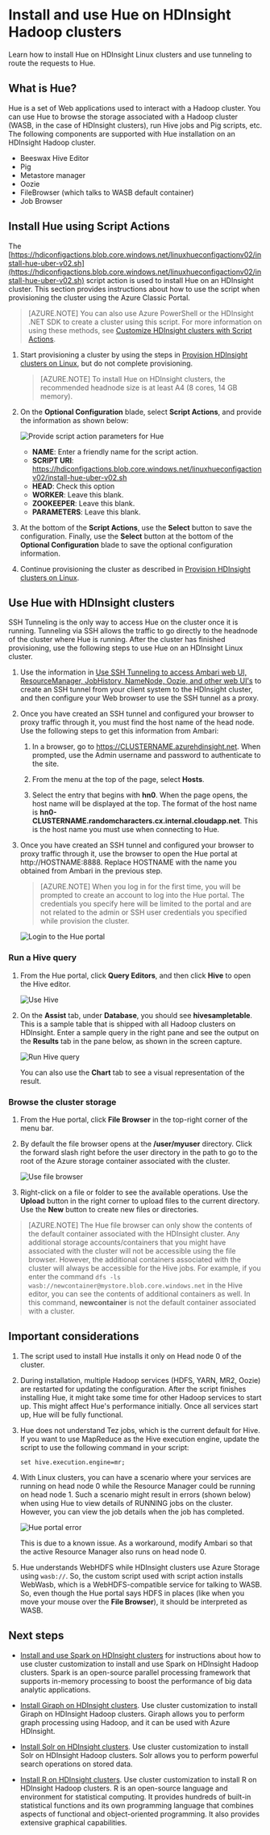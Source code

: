 <properties
	pageTitle="Use Hue with Hadoop on HDInsight Linux clusters | Microsoft Azure"
	description="Learn how to install and use Hue with Hadoop clusters on HDInsight Linux."
	services="hdinsight"
	documentationCenter=""
	authors="nitinme"
	manager="paulettm"
	editor="cgronlun"/>

<tags 
	ms.service="hdinsight" 
	ms.workload="big-data" 
	ms.tgt_pltfrm="na" 
	ms.devlang="na" 
	ms.topic="article" 
	ms.date="02/01/2016" 
	ms.author="nitinme"/>

# Install and use Hue on HDInsight Hadoop clusters

Learn how to install Hue on HDInsight Linux clusters and use tunneling to route the requests to Hue.

## What is Hue?

Hue is a set of Web applications used to interact with a Hadoop cluster. You can use Hue to browse the storage associated with a Hadoop cluster (WASB, in the case of HDInsight clusters), run Hive jobs and Pig scripts, etc. The following components are supported with Hue installation on an HDInsight Hadoop cluster.

* Beeswax Hive Editor
* Pig
* Metastore manager
* Oozie
* FileBrowser (which talks to WASB default container)
* Job Browser


## Install Hue using Script Actions

The [https://hdiconfigactions.blob.core.windows.net/linuxhueconfigactionv02/install-hue-uber-v02.sh](https://hdiconfigactions.blob.core.windows.net/linuxhueconfigactionv02/install-hue-uber-v02.sh) script action is used to install Hue on an HDInsight cluster. This section provides instructions about how to use the script when provisioning the cluster using the Azure Classic Portal.

> [AZURE.NOTE] You can also use Azure PowerShell or the HDInsight .NET SDK to create a cluster using this script. For more information on using these methods, see [Customize HDInsight clusters with Script Actions](hdinsight-hadoop-customize-cluster-linux.md).

1. Start provisioning a cluster by using the steps in [Provision HDInsight clusters on Linux](hdinsight-hadoop-provision-linux-clusters.md#portal), but do not complete provisioning.

	> [AZURE.NOTE] To install Hue on HDInsight clusters, the recommended headnode size is at least A4 (8 cores, 14 GB memory).

2. On the **Optional Configuration** blade, select **Script Actions**, and provide the information as shown below:

	![Provide script action parameters for Hue](./media/hdinsight-hadoop-hue-linux/hue_script_action.png "Provide script action parameters for Hue")

	* __NAME__: Enter a friendly name for the script action.
	* __SCRIPT URI__: https://hdiconfigactions.blob.core.windows.net/linuxhueconfigactionv02/install-hue-uber-v02.sh
	* __HEAD__: Check this option
	* __WORKER__: Leave this blank.
	* __ZOOKEEPER__: Leave this blank.
	* __PARAMETERS__: Leave this blank.

3. At the bottom of the **Script Actions**, use the **Select** button to save the configuration. Finally, use the **Select** button at the bottom of the **Optional Configuration** blade to save the optional configuration information.

4. Continue provisioning the cluster as described in [Provision HDInsight clusters on Linux](hdinsight-hadoop-provision-linux-clusters.md#portal).

## Use Hue with HDInsight clusters

SSH Tunneling is the only way to access Hue on the cluster once it is running. Tunneling via SSH allows the traffic to go directly to the headnode of the cluster where Hue is running. After the cluster has finished provisioning, use the following steps to use Hue on an HDInsight Linux cluster.

1. Use the information in [Use SSH Tunneling to access Ambari web UI, ResourceManager, JobHistory, NameNode, Oozie, and other web UI's](hdinsight-linux-ambari-ssh-tunnel.md) to create an SSH tunnel from your client system to the HDInsight cluster, and then configure your Web browser to use the SSH tunnel as a proxy.

2. Once you have created an SSH tunnel and configured your browser to proxy traffic through it, you must find the host name of the head node. Use the following steps to get this information from Ambari:

    1. In a browser, go to https://CLUSTERNAME.azurehdinsight.net. When prompted, use the Admin username and password to authenticate to the site.
    
    2. From the menu at the top of the page, select __Hosts__.
    
    3. Select the entry that begins with __hn0__. When the page opens, the host name will be displayed at the top. The format of the host name is __hn0-CLUSTERNAME.randomcharacters.cx.internal.cloudapp.net__. This is the host name you must use when connecting to Hue.

2. Once you have created an SSH tunnel and configured your browser to proxy traffic through it, use the browser to open the Hue portal at http://HOSTNAME:8888. Replace HOSTNAME with the name you obtained from Ambari in the previous step.

    > [AZURE.NOTE] When you log in for the first time, you will be prompted to create an account to log into the Hue portal. The credentials you specify here will be limited to the portal and are not related to the admin or SSH user credentials you specified while provision the cluster.

	![Login to the Hue portal](./media/hdinsight-hadoop-hue-linux/HDI.Hue.Portal.Login.png "Specify credentials for Hue portal")

### Run a Hive query

1. From the Hue portal, click **Query Editors**, and then click **Hive** to open the Hive editor.

	![Use Hive](./media/hdinsight-hadoop-hue-linux/HDI.Hue.Portal.Hive.png "Use Hive")

2. On the **Assist** tab, under **Database**, you should see **hivesampletable**. This is a sample table that is shipped with all Hadoop clusters on HDInsight. Enter a sample query in the right pane and see the output on the **Results** tab in the pane below, as shown in the screen capture.

	![Run Hive query](./media/hdinsight-hadoop-hue-linux/HDI.Hue.Portal.Hive.Query.png "Run Hive query")

	You can also use the **Chart** tab to see a visual representation of the result.

### Browse the cluster storage

1. From the Hue portal, click **File Browser** in the top-right corner of the menu bar.

2. By default the file browser opens at the **/user/myuser** directory. Click the forward slash right before the user directory in the path to go to the root of the Azure storage container associated with the cluster.

	![Use file browser](./media/hdinsight-hadoop-hue-linux/HDI.Hue.Portal.File.Browser.png "Use file browser")

3. Right-click on a file or folder to see the available operations. Use the **Upload** button in the right corner to upload files to the current directory. Use the **New** button to create new files or directories.

> [AZURE.NOTE] The Hue file browser can only show the contents of the default container associated with the HDInsight cluster. Any additional storage accounts/containers that you might have associated with the cluster will not be accessible using the file browser. However, the additional containers associated with the cluster will always be accessible for the Hive jobs. For example, if you enter the command `dfs -ls wasb://newcontainer@mystore.blob.core.windows.net` in the Hive editor, you can see the contents of additional containers as well. In this command, **newcontainer** is not the default container associated with a cluster.

## Important considerations

1. The script used to install Hue installs it only on Head node 0 of the cluster.

2. During installation, multiple Hadoop services (HDFS, YARN, MR2, Oozie) are restarted for updating the configuration. After the script finishes installing Hue, it might take some time for other Hadoop services to start up. This might affect Hue's performance initially. Once all services start up, Hue will be fully functional.

3.	Hue does not understand Tez jobs, which is the current default for Hive. If you want to use MapReduce as the Hive execution engine, update the script to use the following command in your script:

		set hive.execution.engine=mr;

4.	With Linux clusters, you can have a scenario where your services are running on head node 0 while the Resource Manager could be running on head node 1. Such a scenario might result in errors (shown below) when using Hue to view details of RUNNING jobs on the cluster. However, you can view the job details when the job has completed.

	![Hue portal error](./media/hdinsight-hadoop-hue-linux/HDI.Hue.Portal.Error.png "Hue portal error")

	This is due to a known issue. As a workaround, modify Ambari so that the active Resource Manager also runs on head node 0.

5.	Hue understands WebHDFS while HDInsight clusters use Azure Storage using `wasb://`. So, the custom script used with script action installs WebWasb, which is a WebHDFS-compatible service for talking to WASB. So, even though the Hue portal says HDFS in places (like when you move your mouse over the **File Browser**), it should be interpreted as WASB.


## Next steps

- [Install and use Spark on HDInsight clusters](hdinsight-hadoop-spark-install-linux.md) for  instructions about how to use cluster customization to install and use Spark on HDInsight Hadoop clusters. Spark is an open-source parallel processing framework that supports in-memory processing to boost the performance of big data analytic applications.

- [Install Giraph on HDInsight clusters](hdinsight-hadoop-giraph-install-linux.md). Use cluster customization to install Giraph on HDInsight Hadoop clusters. Giraph allows you to perform graph processing using Hadoop, and it can be used with Azure HDInsight.

- [Install Solr on HDInsight clusters](hdinsight-hadoop-solr-install-linux.md). Use cluster customization to install Solr on HDInsight Hadoop clusters. Solr allows you to perform powerful search operations on stored data.

- [Install R on HDInsight clusters](hdinsight-hadoop-r-scripts-linux.md). Use cluster customization to install R on HDInsight Hadoop clusters. R is an open-source language and environment for statistical computing. It provides hundreds of built-in statistical functions and its own programming language that combines aspects of functional and object-oriented programming. It also provides extensive graphical capabilities.

[powershell-install-configure]: install-configure-powershell-linux.md
[hdinsight-provision]: hdinsight-provision-clusters-linux.md
[hdinsight-cluster-customize]: hdinsight-hadoop-customize-cluster-linux.md
[hdinsight-install-spark]: hdinsight-hadoop-spark-install-linux.md

